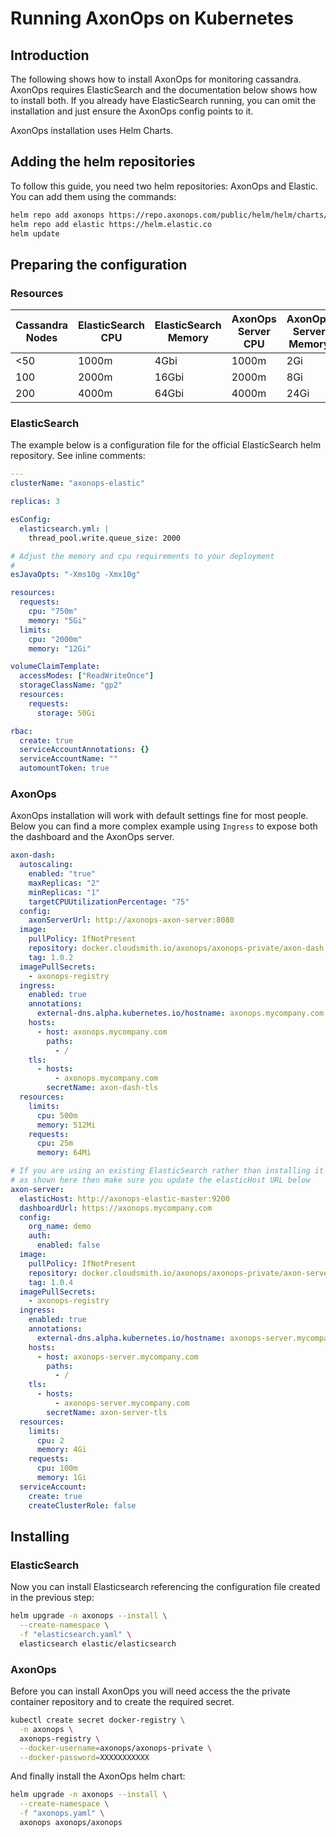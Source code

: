 # Running AxonOps on Kubernetes

## Introduction

The following shows how to install AxonOps for monitoring cassandra. AxonOps requires ElasticSearch and the documentation below shows how to install both. If you already have ElasticSearch running, you can omit the installation and just ensure the AxonOps config points to it.

AxonOps installation uses Helm Charts.

## Adding the helm repositories

To follow this guide, you need two helm repositories: AxonOps and Elastic. You can add them using the commands:

```sh
helm repo add axonops https://repo.axonops.com/public/helm/helm/charts/
helm repo add elastic https://helm.elastic.co
helm update
```

## Preparing the configuration

### Resources

| Cassandra Nodes  | ElasticSearch CPU  | ElasticSearch Memory | AxonOps Server CPU | AxonOps Server Memory |
|---|---|---|---|---|
| <50  | 1000m | 4Gbi | 1000m | 2Gi |
| 100  | 2000m | 16Gbi | 2000m | 8Gi |
| 200  | 4000m | 64Gbi | 4000m | 24Gi |

### ElasticSearch

The example below is a configuration file for the official ElasticSearch helm repository. See inline comments:

```yaml
---
clusterName: "axonops-elastic"

replicas: 3

esConfig:
  elasticsearch.yml: |
    thread_pool.write.queue_size: 2000

# Adjust the memory and cpu requirements to your deployment
# 
esJavaOpts: "-Xms10g -Xmx10g"

resources:
  requests:
    cpu: "750m"
    memory: "5Gi"
  limits:
    cpu: "2000m"
    memory: "12Gi"

volumeClaimTemplate:
  accessModes: ["ReadWriteOnce"]
  storageClassName: "gp2"
  resources:
    requests:
      storage: 50Gi

rbac:
  create: true
  serviceAccountAnnotations: {}
  serviceAccountName: ""
  automountToken: true
```


### AxonOps

AxonOps installation will work with default settings fine for most people. Below you can find a more complex example using `Ingress` to expose both
the dashboard and the AxonOps server.

```yaml
axon-dash:
  autoscaling:
    enabled: "true"
    maxReplicas: "2"
    minReplicas: "1"
    targetCPUUtilizationPercentage: "75"
  config:
    axonServerUrl: http://axonops-axon-server:8080
  image:
    pullPolicy: IfNotPresent
    repository: docker.cloudsmith.io/axonops/axonops-private/axon-dash
    tag: 1.0.2
  imagePullSecrets:
    - axonops-registry
  ingress:
    enabled: true
    annotations:
      external-dns.alpha.kubernetes.io/hostname: axonops.mycompany.com
    hosts:
      - host: axonops.mycompany.com
        paths:
          - /
    tls:
      - hosts:
          - axonops.mycompany.com
        secretName: axon-dash-tls
  resources:
    limits:
      cpu: 500m
      memory: 512Mi
    requests:
      cpu: 25m
      memory: 64Mi

# If you are using an existing ElasticSearch rather than installing it 
# as shown here then make sure you update the elasticHost URL below
axon-server:
  elasticHost: http://axonops-elastic-master:9200
  dashboardUrl: https://axonops.mycompany.com
  config:
    org_name: demo
    auth:
      enabled: false
  image:
    pullPolicy: IfNotPresent
    repository: docker.cloudsmith.io/axonops/axonops-private/axon-server
    tag: 1.0.4
  imagePullSecrets:
    - axonops-registry
  ingress:
    enabled: true
    annotations:
      external-dns.alpha.kubernetes.io/hostname: axonops-server.mycompany.com
    hosts:
      - host: axonops-server.mycompany.com
        paths:
          - /
    tls:
      - hosts:
          - axonops-server.mycompany.com
        secretName: axon-server-tls
  resources:
    limits:
      cpu: 2
      memory: 4Gi
    requests:
      cpu: 100m
      memory: 1Gi
  serviceAccount:
    create: true
    createClusterRole: false
```

## Installing

### ElasticSearch

Now you can install Elasticsearch referencing the configuration file created in the previous step:

```sh
helm upgrade -n axonops --install \
  --create-namespace \
  -f "elasticsearch.yaml" \
  elasticsearch elastic/elasticsearch
```

### AxonOps

Before you can install AxonOps you will need access the the private container repository and to create the required secret.

```sh
kubectl create secret docker-registry \
  -n axonops \
  axonops-registry \
  --docker-username=axonops/axonops-private \
  --docker-password=XXXXXXXXXXX
```

And finally install the AxonOps helm chart:

```sh
helm upgrade -n axonops --install \
  --create-namespace \
  -f "axonops.yaml" \
  axonops axonops/axonops
```
